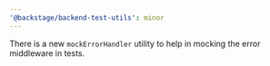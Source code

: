 ```yaml
---
'@backstage/backend-test-utils': minor
---
```


There is a new `mockErrorHandler` utility to help in mocking the error middleware in tests.
